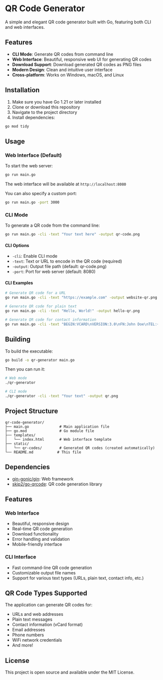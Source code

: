 # QR Code Generator

A simple and elegant QR code generator built with Go, featuring both CLI and web interfaces.

## Features

- **CLI Mode**: Generate QR codes from command line
- **Web Interface**: Beautiful, responsive web UI for generating QR codes
- **Download Support**: Download generated QR codes as PNG files
- **Modern Design**: Clean and intuitive user interface
- **Cross-platform**: Works on Windows, macOS, and Linux

## Installation

1. Make sure you have Go 1.21 or later installed
2. Clone or download this repository
3. Navigate to the project directory
4. Install dependencies:

```bash
go mod tidy
```

## Usage

### Web Interface (Default)

To start the web server:

```bash
go run main.go
```

The web interface will be available at `http://localhost:8080`

You can also specify a custom port:

```bash
go run main.go -port 3000
```

### CLI Mode

To generate a QR code from the command line:

```bash
go run main.go -cli -text "Your text here" -output qr-code.png
```

#### CLI Options

- `-cli`: Enable CLI mode
- `-text`: Text or URL to encode in the QR code (required)
- `-output`: Output file path (default: qr-code.png)
- `-port`: Port for web server (default: 8080)

#### CLI Examples

```bash
# Generate QR code for a URL
go run main.go -cli -text "https://example.com" -output website-qr.png

# Generate QR code for plain text
go run main.go -cli -text "Hello, World!" -output hello-qr.png

# Generate QR code for contact information
go run main.go -cli -text "BEGIN:VCARD\nVERSION:3.0\nFN:John Doe\nTEL:+1234567890\nEND:VCARD" -output contact-qr.png
```

## Building

To build the executable:

```bash
go build -o qr-generator main.go
```

Then you can run it:

```bash
# Web mode
./qr-generator

# CLI mode
./qr-generator -cli -text "Your text" -output qr.png
```

## Project Structure

```
qr-code-generator/
├── main.go              # Main application file
├── go.mod               # Go module file
├── templates/
│   └── index.html       # Web interface template
├── static/
│   └── qr-codes/        # Generated QR codes (created automatically)
└── README.md           # This file
```

## Dependencies

- [gin-gonic/gin](https://github.com/gin-gonic/gin): Web framework
- [skip2/go-qrcode](https://github.com/skip2/go-qrcode): QR code generation library

## Features

### Web Interface
- Beautiful, responsive design
- Real-time QR code generation
- Download functionality
- Error handling and validation
- Mobile-friendly interface

### CLI Interface
- Fast command-line QR code generation
- Customizable output file names
- Support for various text types (URLs, plain text, contact info, etc.)

## QR Code Types Supported

The application can generate QR codes for:
- URLs and web addresses
- Plain text messages
- Contact information (vCard format)
- Email addresses
- Phone numbers
- WiFi network credentials
- And more!

## License

This project is open source and available under the MIT License. 